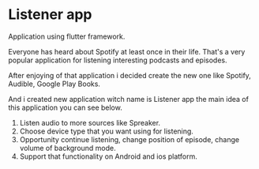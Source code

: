 # Listener app

Application using flutter framework.

Everyone has heard about Spotify at least once in their life.
That's a very popular application for listening interesting podcasts and episodes.

After enjoying of that application i decided create the new one like Spotify, Audible, Google Play Books.

And i created new application witch name is Listener app the main idea of this application you can see below.

1) Listen audio to more sources like Spreaker.
2) Choose device type that you want using for listening.
3) Opportunity continue listening, change position of episode, change volume of background mode. 
4) Support that functionality on Android and ios platform.
